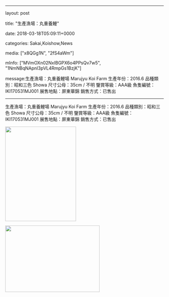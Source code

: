 
--- 

layout: post 

title:  "生產漁場：丸重養鯉" 

date:   2018-03-18T05:09:11+0000 

categories: Sakai,Koishow,News 

media: ["x8QGg1N", "2fS4aWm"] 

mInfo: ["MVmOXn02NxIBGPX6o4PPsQv7w5", "1NmNBqNApnI3pVL4RmpGs1BzjK"] 

message:生產漁場：丸重養鯉場 Marujyu Koi Farm
生產年份：2016.6
品種類別：昭和三色 Showa
尺寸公母：35cm / 不明
鑒賞等級：AAA級
魚隻編號：IKI170531MJ001
展售地點：屏東華錦
銷售方式：已售出


--- 

生產漁場：丸重養鯉場 Marujyu Koi Farm
生產年份：2016.6
品種類別：昭和三色 Showa
尺寸公母：35cm / 不明
鑒賞等級：AAA級
魚隻編號：IKI170531MJ001
展售地點：屏東華錦
銷售方式：已售出


<a href="https://i.imgur.com/x8QGg1N.jpg"><img src="https://i.imgur.com/x8QGg1N.jpg" height=300 width=225 /></a> 

 
<a href="https://i.imgur.com/2fS4aWm.jpg"><img src="https://i.imgur.com/2fS4aWm.jpg" height=211 width=300 /></a> 
 



